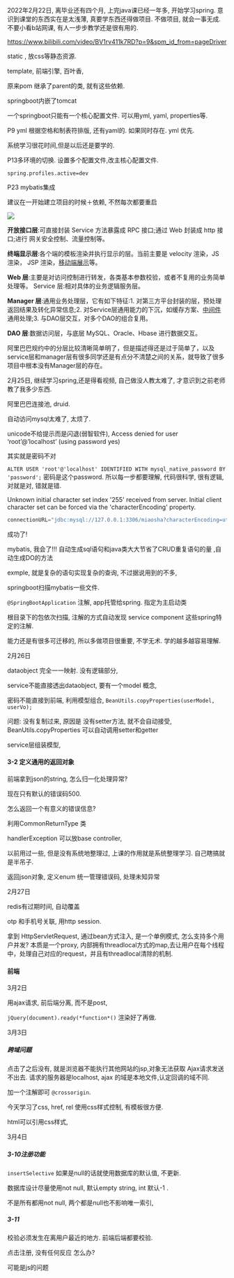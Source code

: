 

2022年2月22日, 离毕业还有四个月, 上完java课已经一年多, 开始学习spring.  意识到课堂的东西实在是太浅薄, 真要学东西还得做项目. 不做项目, 就会一事无成. 不要小看b站网课, 有人一步步教学还是很有用的. 

https://www.bilibili.com/video/BV1rv411k7RD?p=9&spm_id_from=pageDriver

static , 放css等静态资源.

template, 前端引擎, 百叶香, 

原来pom 继承了parent的类, 就有这些依赖. 

springboot内嵌了tomcat

一个springboot只能有一个核心配置文件. 可以用yml, yaml, properties等. 

P9 yml 根据空格和制表符排版,   还有yaml的. 如果同时存在. yml 优先. 

系统学习很花时间,但是以后还是要学的.

P13多环境的切换. 设置多个配置文件,改主核心配置文件. 

`spring.profiles.active=dev`

P23 mybatis集成

建议在一开始建立项目的时候＋依赖, 不然每次都要重启

![](https://pica.zhimg.com/80/v2-24a305cb13dc3f8dde283d60d3953691_1440w.jpg)

**开放接口层**:可直接封装 Service 方法暴露成 RPC 接口;通过 Web 封装成 http 接口;进行 网关安全控制、流量控制等。

**终端显示层**:各个端的模板渲染并执行显示的层。当前主要是 velocity 渲染，JS 渲染， JSP 渲染，[移动端展示](https://www.zhihu.com/search?q=移动端展示&search_source=Entity&hybrid_search_source=Entity&hybrid_search_extra={"sourceType"%3A"answer"%2C"sourceId"%3A"1769210914"})等。

**Web 层**:主要是对访问控制进行转发，各类基本参数校验，或者不复用的业务简单处理等。
Service 层:相对具体的业务逻辑服务层。

**Manager 层**:通用业务处理层，它有如下特征:1. 对第三方平台封装的层，预处理返回结果及转化异常信息;2. 对Service层通用能力的下沉，如缓存方案、[中间件](https://www.zhihu.com/search?q=中间件&search_source=Entity&hybrid_search_source=Entity&hybrid_search_extra={"sourceType"%3A"answer"%2C"sourceId"%3A"1769210914"})通用处理;3. 与DAO层交互，对多个DAO的组合复用。

**DAO 层**:数据访问层，与底层 MySQL、Oracle、Hbase 进行数据交互。

阿里巴巴规约中的分层比较清晰简单明了，但是描述得还是过于简单了，以及service层和manager层有很多同学还是有点分不清楚之间的关系，就导致了很多项目中根本没有Manager层的存在。

2月25日, 继续学习spring,还是得看视频, 自己做没人教太难了, 才意识到之前老师教了我多少东西. 

阿里巴巴连接池, druid. 

自动访问mysql太难了, 太烦了.

unicode不给提示而是闪退(弱智软件), Access denied for user ‘root’@’localhost’ (using password yes) 

其实就是密码不对

`ALTER USER 'root'@'localhost' IDENTIFIED WITH mysql_native_password BY 'password';` 密码是这个password. 所以每一步都要理解, 代码很科学, 很有逻辑, 对就是对, 错就是错. 

Unknown initial character set index '255' received from server. Initial client character set can be forced via the 'characterEncoding' property.

```java
connectionURL="jdbc:mysql://127.0.0.1:3306/miaosha?characterEncoding=utf8"
```

成功了!

mybatis, 我会了!!! 自动生成sql语句和java类大大节省了CRUD重复语句的量 ,自动生成DO的方法

exmple, 就是复杂的语句实现复杂的查询, 不过据说用到的不多, 

springboot扫描mybatis一些文件. 

`@SpringBootApplication` 注解, app托管给spring. 指定为主启动类 

根目录下的包依次扫描, 注解的方式自动发现 service component 这些spring特定的注解.

能力还是有很多可迁移的, 所以多做项目很重要, 不学无术. 学的越多越容易理解.

2月26日

dataobject 完全一一映射. 没有逻辑部分, 

service不能直接透出dataobject, 要有一个model 概念, 

密码不能直接到前端, 利用模型组合, `BeanUtils.copyProperties(userModel, userVo);` 

问题: 没有复制过来, 原因是  没有setter方法, 就不会自动接受, BeanUtils.copyProperties 可以自动调用setter和getter

service层组装模型, 

#### 3-2 定义通用的返回对象

前端拿到json的string, 怎么归一化处理异常?

现在只有默认的错误码500.

怎么返回一个有意义的错误信息?

利用CommonReturnType 类

handlerException 可以放base controller, 

以前用过一些, 但是没有系统地整理过, 上课的作用就是系统整理学习. 自己瞎搞就是半吊子. 

返回json对象,  定义enum 统一管理错误码, 处理未知异常

2月27日

redis有过期时间, 自动覆盖

otp 和手机号关联, 用http session.

拿到 HttpServletRequest, 通过bean方式注入, 是一个单例模式, 怎么支持多个用户并发? 本质是一个proxy, 内部拥有threadlocal方式的map,去让用户在每个线程中，处理自己对应的request，并且有threadlocal清除的机制.

#### 前端

3月2日

用ajax请求, 前后端分离, 而不是post,

`jQuery(document).ready(*function*()` 渲染好了再做. 

3月3日

##### 跨域问题

点击了之后没有, 就是浏览器不能执行其他网站的jsp,对象无法获取 Ajax请求发送不出去. 请求的服务器是localhost, ajax 的域是本地文件,认定回调的域不同.

加一个注解即可 `@crossorigin`.

今天学习了css, href, rel 使用css样式控制, 有模板很方便. 

html可以引用css样式, 

3月4日

##### 3-10注册功能

 `insertSelective` 如果是null的话就使用数据库的默认值, 不更新. 

数据库设计尽量使用not null, 默认empty string, int 默认-1 . 

不是所有都用not null, 两个都是null也不影响唯一索引, 

##### 3-11

校验必须发生在离用户最近的地方. 前端后端都要校验. 

点击注册, 没有任何反应 怎么办? 

可能是js的问题

